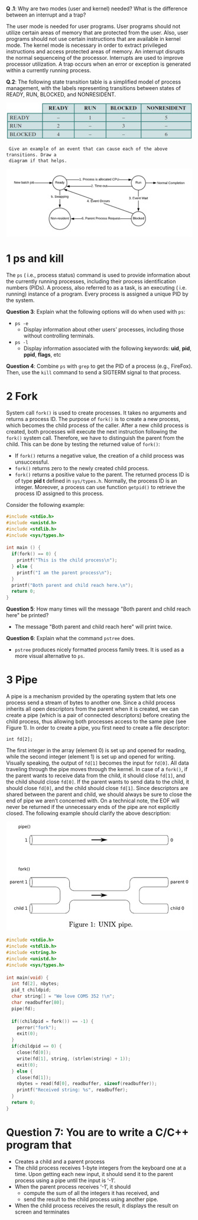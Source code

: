 **Q .1**: Why are two modes (user and kernel) needed? What is the difference between an
      interrupt and a trap?

The user mode is needed for user programs. User programs should not utilize certain areas of memory that
are protected from the user. Also, user programs should not use certain instructions that are available in kernel mode.
The kernel mode is necessary in order to extract privileged instructions and access protected areas of memory.
An interrupt disrupts the normal sequenceing of the processor. Interrupts are used to improve processor utilization. A
trap occurs when an error or exception is generated within a currently running process.

**Q.2**: The following state transition table is a simplified model of process management, with
     the labels representing transitions between states of READY, RUN, BLOCKED, and
     NONRESIDENT.

  ![State Transition Table](images/state-transition-table.png)

     Give an example of an event that can cause each of the above transitions. Draw a
     diagram if that helps.

  ![Event Transitions](images/event-transitions.png)

# 1 ps and kill
The `ps` ( i.e., process status) command is used to provide information about the currently
running processes, including their process identification numbers (PIDs). A process, also
referred to as a task, is an executing ( i.e. running) instance of a program. Every process is
assigned a unique PID by the system.

**Question 3**: Explain what the following options will do when used with `ps`:
  * `ps -e`
      * Display information about other users' processes, including those without controlling terminals.
  * `ps -l`
      * Display information associated with the following keywords: **uid**, **pid**, **ppid**, **flags**, etc

**Question 4**: Combine `ps` with `grep` to get the PID of a process (e.g., FireFox). Then,
            use the `kill` command to send a SIGTERM signal to that process.

# 2 Fork
System call `fork()` is used to create processes. It takes no arguments and returns a process
ID. The purpose of `fork()` is to create a new process, which becomes the child process of the
caller. After a new child process is created, both processes will execute the next instruction
following the `fork()` system call. Therefore, we have to distinguish the parent from the
child. This can be done by testing the returned value of `fork()`:

* If `fork()` returns a negative value, the creation of a child process was unsuccessful.
* `fork()` returns zero to the newly created child process.
* `fork()` returns a positive value to the parent. The returned process ID is of type **pid t**
  defined in `sys/types.h`. Normally, the process ID is an integer. Moreover, a process
  can use function `getpid()` to retrieve the process ID assigned to this process.

Consider the following example:
```c
#include <stdio.h>
#include <unistd.h>
#include <stdlib.h>
#include <sys/types.h>

int main () {
  if(fork() == 0) {
    printf("This is the child process\n");
  } else {
    printf("I am the parent process\n");
  }
  printf("Both parent and child reach here.\n");
  return 0;
}
```
**Question 5**: How many times will the message "Both parent and child reach here" be printed?
* The message "Both parent and child reach here" will print twice.

**Question 6**: Explain what the command `pstree` does.
* `pstree` produces nicely formatted process family trees. It is used as a more visual alternative to `ps`.

# 3 Pipe
A pipe is a mechanism provided by the operating system that lets one process send a stream
of bytes to another one. Since a child process inherits all open descriptors from the parent
when it is created, we can create a pipe (which is a pair of connected descriptors) before
creating the child process, thus allowing both processes access to the same pipe (see Figure 1).
In order to create a pipe, you first need to create a file descriptor:
```
int fd[2];
```
The first integer in the array (element 0) is set up and opened for reading, while the second
integer (element 1) is set up and opened for writing. Visually speaking, the output of `fd[1]`
becomes the input for `fd[0]`. All data traveling through the pipe moves through the kernel.
In case of a `fork()`, if the parent wants to receive data from the child, it should close
`fd[1]`, and the child should close `fd[0]`. If the parent wants to send data to the child, it
should close `fd[0]`, and the child should close `fd[1]`. Since descriptors are shared between
the parent and child, we should always be sure to close the end of pipe we aren’t concerned
with. On a technical note, the EOF will never be returned if the unnecessary ends of the pipe
are not explicitly closed. The following example should clarify the above description:

![Figure 1: UNIX pipe](images/unix-pipe.png)

```c
#include <stdio.h>
#include <stdlib.h>
#include <string.h>
#include <unistd.h>
#include <sys/types.h>

int main(void) {
  int fd[2], nbytes;
  pid_t childpid;
  char string[] = "We love COMS 352 !\n";
  char readbuffer[80];
  pipe(fd);

  if((childpid = fork()) == -1) {
    perror("fork");
    exit(0);
  }
  if(childpid == 0) {
    close(fd[0]);
    write(fd[1], string, (strlen(string) + 1));
    exit(0);
  } else {
    close(fd[1]);
    nbytes = read(fd[0], readbuffer, sizeof(readbuffer));
    printf("Received string: %s", readbuffer);
  }
  return 0;
}
```
# Question 7: You are to write a C/C++ program that
* Creates a child and a parent process
* The child process receives 1-byte integers from the keyboard one at a time.
  Upon getting each new input, it should send it to the parent process using a pipe
  until the input is ‘-1’.
* When the parent process receives ‘-1’, it should
  * compute the sum of all the integers it has received, and
  * send the result to the child process using another pipe.
* When the child process receives the result, it displays the result on screen and
  terminates
